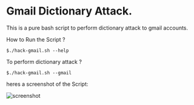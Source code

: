 # Gmail Dictionary Attack.

This is a pure bash script to perform dictionary attack to gmail accounts.


How to Run the Script ? 

    $./hack-gmail.sh --help
         

To perform dictionary attack ?

    $./hack-gmail.sh --gmail
        

heres a screenshot of the Script:

![screenshot](https://github.com/d4az/gmail-hack/demo.png)
